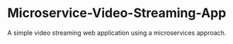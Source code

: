 # Microservice-Video-Streaming-App
A simple video streaming web application using a microservices approach.
